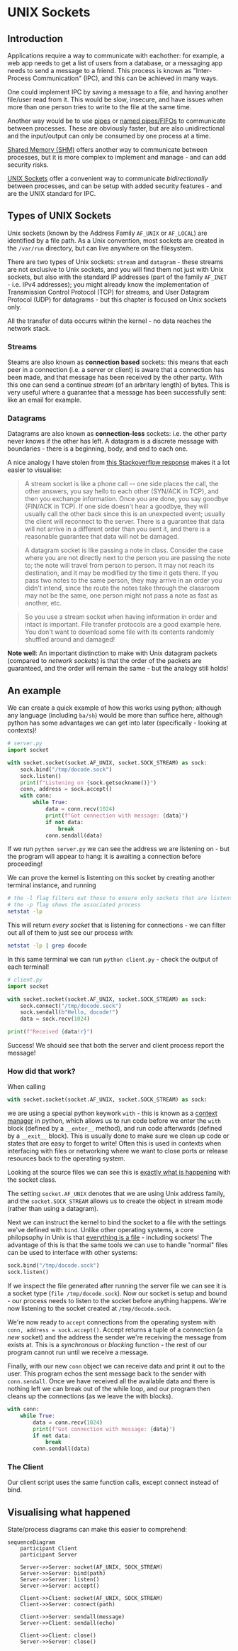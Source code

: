 # UNIX Sockets

## Introduction
Applications require a way to communicate with eachother: for example, a web app needs to get a list of users from a database, or a messaging app needs to send a message to a friend. This process is known as "Inter-Process Communication" (IPC), and this can be achieved in many ways.

One could implement IPC by saving a message to a file, and having another file/user read from it. This would be slow, insecure, and have issues when more than one person tries to write to the file at the same time.

Another way would be to use [pipes](https://man7.org/linux/man-pages/man2/pipe.2.html) or [named pipes/FIFOs](https://man7.org/linux/man-pages/man7/fifo.7.html) to communicate between processes. These are obviously faster, but are also unidirectional and the input/output can only be consumed by one process at a time.

[Shared Memory (SHM)](https://man7.org/linux/man-pages/man7/shm_overview.7.html) offers another way to communicate between processes, but it is more complex to implement and manage - and can add security risks.

[UNIX Sockets](https://man7.org/linux/man-pages/man7/unix.7.html) offer a convenient way to communicate _bidirectionally_ between processes, and can be setup with added security features - and are the UNIX standard for IPC.


## Types of UNIX Sockets

Unix sockets (known by the Address Family `AF_UNIX` or `AF_LOCAL`) are identified by a file path. As a Unix convention, most sockets are created in the `/var/run` directory, but can live anywhere on the filesystem.

There are two types of Unix sockets: `stream` and `datagram` - these streams are not exclusive to Unix sockets, and you will find them not just with Unix sockets, but also with the standard IP addresses (part of the family `AF_INET` - i.e. IPv4 addresses); you might already know the implementation of Transmission Control Protocol (TCP) for streams, and User Datagram Protocol (UDP) for datagrams - but this chapter is focused on Unix sockets only.

All the transfer of data occurrs within the kernel - no data reaches the network stack.

### Streams

Steams are also known as **connection based** sockets: this means that each peer in a connection (i.e. a server or client) is aware that a connection has been made, and that message has been received by the other party. With this one can send a continue _stream_ (of an arbritary length) of bytes. This is very useful where a guarantee that a message has been successfully sent: like an email for example.

### Datagrams

Datagrams are also known as **connection-less** sockets: i.e. the other party never knows if the other has left. A datagram is a discrete message with boundaries - there is a beginning, body, and end to each one.

A nice analogy I have stolen from [this Stackoverflow response](https://stackoverflow.com/a/4688899) makes it a lot easier to visualise:

> A stream socket is like a phone call -- one side places the call, the other answers, you say hello to each other (SYN/ACK in TCP), and then you exchange information. Once you are done, you say goodbye (FIN/ACK in TCP). If one side doesn't hear a goodbye, they will usually call the other back since this is an unexpected event; usually the client will reconnect to the server. There is a guarantee that data will not arrive in a different order than you sent it, and there is a reasonable guarantee that data will not be damaged.

> A datagram socket is like passing a note in class. Consider the case where you are not directly next to the person you are passing the note to; the note will travel from person to person. It may not reach its destination, and it may be modified by the time it gets there. If you pass two notes to the same person, they may arrive in an order you didn't intend, since the route the notes take through the classroom may not be the same, one person might not pass a note as fast as another, etc.

> So you use a stream socket when having information in order and intact is important. File transfer protocols are a good example here. You don't want to download some file with its contents randomly shuffled around and damaged!

**Note well**: An important distinction to make with Unix datagram packets (compared to _network sockets_) is that the order of the packets are guaranteed, and the order will remain the same - but the analogy still holds!

## An example
We can create a quick example of how this works using python; although any language (including `ba/sh`) would be more than suffice here, although python has some advantages we can get into later (specifically - looking at contexts)!

```python
# server.py
import socket

with socket.socket(socket.AF_UNIX, socket.SOCK_STREAM) as sock:
    sock.bind("/tmp/docode.sock")
    sock.listen()
    print(f"Listening on {sock.getsockname()}")
    conn, address = sock.accept()
    with conn:
        while True:
            data = conn.recv(1024)
            print(f"Got connection with message: {data}")
            if not data:
                break
            conn.sendall(data)
```

If we run `python server.py` we can see the address we are listening on - but the program will appear to hang: it is awaiting a connection before proceeding!

We can prove the kernel is listenting on this socket by creating another terminal instance, and running

```sh
# the -l flag filters out those to ensure only sockets that are listenting are returned
# the -p flag shows the associated process
netstat -lp 
```

This will return _every socket_ that is listening for connections - we can filter out all of them to just see our process with:

```sh
netstat -lp | grep docode
```

In this same terminal we can run `python client.py` - check the output of each terminal!

```python
# client.py
import socket

with socket.socket(socket.AF_UNIX, socket.SOCK_STREAM) as sock:
    sock.connect("/tmp/docode.sock")
    sock.sendall(b"Hello, docode!")
    data = sock.recv(1024)

print(f"Received {data!r}")
```

Success! We should see that both the server and client process report the message!

### How did that work?

When calling 

```python
with socket.socket(socket.AF_UNIX, socket.SOCK_STREAM) as sock:
``` 

we are using a special python keywork `with` - this is known as a [context manager](https://docs.python.org/3/library/stdtypes.html#typecontextmanager) in python, which allows us to run code before we enter the `with` block (defined by a `__enter__` method), and run code afterwards (defined by a `__exit__` block). This is usually done to make sure we clean up code or states that are easy to forget to write! Often this is used in contexts when interfacing with files or networking where we want to close ports or release resources back to the operating system.

Looking at the source files we can see this is [exactly what is happening](https://github.com/python/cpython/blob/main/Lib/socket.py#L215-L242) with the socket class.

The setting `socket.AF_UNIX` denotes that we are using Unix address family, and the `socket.SOCK_STREAM` allows us to create the object in stream mode (rather than using a datagram).

Next we can instruct the kernel to bind the socket to a file with the settings we've defined with `bind`. Unlike other operating systems, a core philopsophy in Unix is that [everything is a file](https://en.wikipedia.org/wiki/Everything_is_a_file) - including sockets! The advantage of this is that the same tools we can use to handle "normal" files can be used to interface with other systems:

```python
sock.bind("/tmp/docode.sock")
sock.listen()
```

If we inspect the file generated after running the server file we can see it is a socket type (`file /tmp/docode.sock`).
Now our socket is setup and bound - our process needs to listen to the socket before anything happens. We're now listening to the socket created at `/tmp/docode.sock`.

We're now ready to `accept` connections from the operating system with `conn, address = sock.accept()`. Accept returns a tuple of a connection (a _new_ socket) and the address the sender we're receiving the message from exists at. This is a _synchronous_ or _blocking_ function - the rest of our program cannot run until we receive a message.

Finally, with our new `conn` object we can receive data and print it out to the user. This program echos the sent message back to the sender with `conn.sendall`. Once we have received all the available data and there is nothing left we can break out of the while loop, and our program then cleans up the connections (as we leave the with blocks).

```python
with conn:
    while True:
        data = conn.recv(1024)
        print(f"Got connection with message: {data}")
        if not data:
            break
        conn.sendall(data)
```

### The Client 

Our client script uses the same function calls, except connect instead of bind.

## Visualising what happened

State/process diagrams can make this easier to comprehend:

```mermaid
sequenceDiagram
    participant Client
    participant Server

    Server->>Server: socket(AF_UNIX, SOCK_STREAM)
    Server->>Server: bind(path)
    Server->>Server: listen()
    Server->>Server: accept()

    Client->>Client: socket(AF_UNIX, SOCK_STREAM)
    Client->>Server: connect(path)

    Client->>Server: sendall(message)
    Server->>Client: sendall(echo)

    Client->>Client: close()
    Server->>Server: close()

```